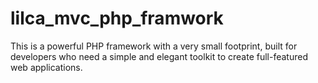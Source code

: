 # lilca_mvc_php_framwork
This is a powerful PHP framework with a very small footprint, built for developers who need a simple and elegant toolkit to create full-featured web applications.
